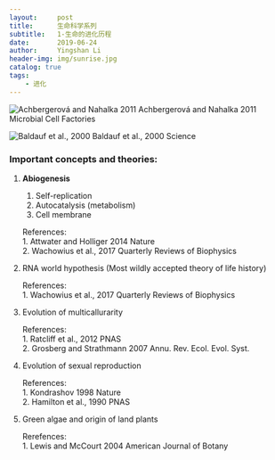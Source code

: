 ```yaml
---
layout:     post
title:      生命科学系列
subtitle:   1-生命的进化历程
date:       2019-06-24
author:     Yingshan Li
header-img: img/sunrise.jpg
catalog: true
tags:
    - 进化
---
```



![Achbergerová and Nahalka 2011](https://i.imgur.com/C4vxos9.jpg)
Achbergerová and Nahalka 2011 Microbial Cell Factories

![Baldauf et al., 2000](https://i.imgur.com/khVk1Dd.jpg)
Baldauf et al., 2000 Science

### Important concepts and theories:
1. **Abiogenesis**
	1. Self-replication
	2. Autocatalysis (metabolism)
	3. Cell membrane

	References: <br>
		1. Attwater and Holliger 2014 Nature<br>
		2. Wachowius et al., 2017 Quarterly Reviews of Biophysics<br>


2. RNA world hypothesis (Most wildly accepted theory of life history)
	
	References: <br>
		1. Wachowius et al., 2017 Quarterly Reviews of Biophysics<br>
3. Evolution of multicallurarity

	References: <br>
		1. Ratcliff et al., 2012 PNAS<br>
		2. Grosberg and Strathmann 2007 Annu. Rev. Ecol. Evol. Syst.<br>
4. Evolution of sexual reproduction
		
	References: <br>
		1. Kondrashov 1998 Nature<br>
		2. Hamilton et al., 1990 PNAS <br>

5. Green algae and origin of land plants

	Rerefences:<br>
		1. Lewis and McCourt 2004 American Journal of Botany<br>